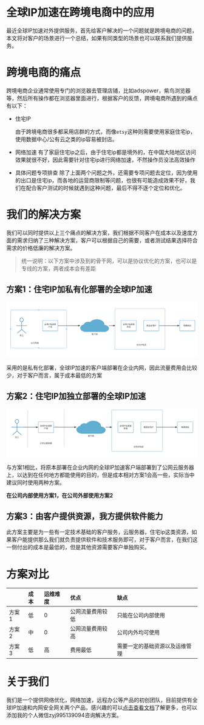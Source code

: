 # 全球IP加速在跨境电商中的应用

最近全球IP加速对外提供服务，首先给客户解决的一个问题就是跨境电商的问题，本文将对客户的场景进行一个总结，如果有同类型的场景也可以联系我们提供服务。

# 跨境电商的痛点

跨境电商企业通常使用专门的浏览器去管理店铺，比如adspower，紫鸟浏览器等，然后所有操作都在浏览器里面进行，根据客户的反馈，跨境电商所遇到的痛点有以下：

- 住宅IP

  由于跨境电商很多都采用店群的方式，而像`etsy`这种则需要使用家庭住宅ip，使用数据中心/公有云之类的ip容易被封店。

- 网络加速
  有了家庭住宅ip之后，由于住宅ip都是境外的，在中国大陆地区访问效果就很不好，因此需要针对住宅ip进行网络加速，不然操作员没法高效操作

- 具体问题专项排查
  除了上面两个问题之外，还需要专项问题去定位，因为使用的出口是住宅ip，而各地的运营商限制等问题，也很有可能造成效果不好，我们在配合客户测试的时候就遇到这种问题，最后不得不逐个定位和优化。

# 我们的解决方案

我们可以同时提供以上三个痛点的解决方案，我们根据不同客户在成本以及速度方面的需求归纳了三种解决方案，客户可以根据自己的需要，或者测试结果选择符合需求的价格低廉的解决方案。

> 统一说明：以下方案中涉及到的骨干网，可以是协议优化的方案，也可以是专线的方案，两者成本会有差距

## 方案1：住宅IP加私有化部署的全球IP加速

![img.png](images/overseaseeb_solution1.png)

采用的是私有化部署，全球IP加速的客户端部署在企业内网，因此流量费用会比较少，对于客户而言，属于成本最低的方案

## 方案2：住宅IP加独立部署的全球IP加速

![img.png](images/overseaseeb_solution2.png)

与方案1相比，将原本部署在企业内网的全球IP加速客户端部署到了公网云服务器上，以达到在任何地方都能使用的目的，但是成本相对方案1会高一些，实际当中建议同时使用两种方案。

**在公司内部使用方案1，在公司外部使用方案2**

## 方案3：由客户提供资源，我方提供软件能力

此方案主要是为一些有一定技术基础的客户服务，云服务器，住宅ip这类资源，如果客户能提供那么我们就负责提供软件和技术服务即可，对于客户而言，在我们这一侧付出的成本是最低的，但是其他资源需要客户单独购买。

# 方案对比

|  | 成本 | 运维难度 | 优点 | 缺点 |
|:------|:------|:-----|:-----|:-----|
| 方案1 | 低 | 0 | 公网流量费用较低 | 只能在公司内部使用 |
| 方案2 | 中 | 0 | 公网流量费用较高 | 公司内外均可使用 |
| 方案3 | 低 | 高 | 费用最低 | 需要一定的基础资源以及运维管理 |

# 关于我们
我们是一个提供网络优化，网络加速，远程办公等产品的初创团队，目前提供有全球IP加速和内网安全网关两个产品，感兴趣的可以[点击查看文档](https://doc.beyondnetwork.net)了解更多，也可以添加我的个人微信zyj995139094咨询解决方案。
